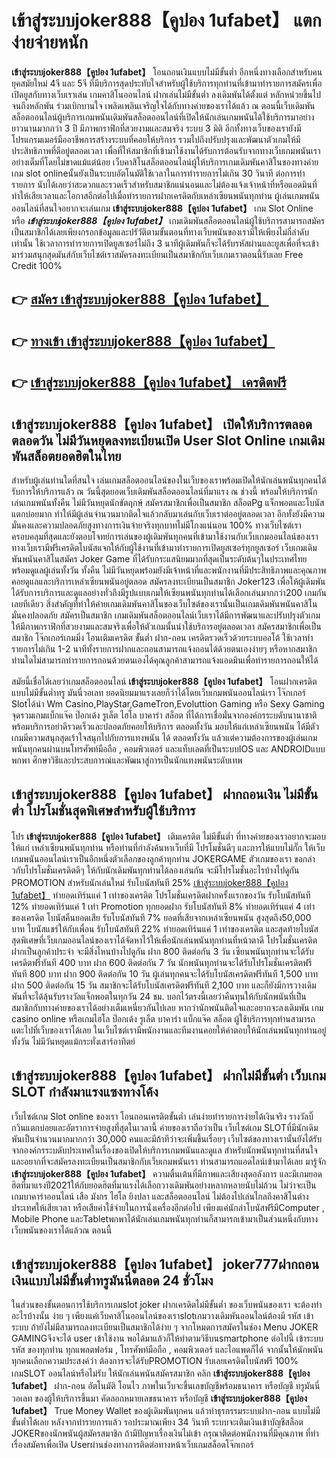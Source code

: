 # เข้าสู่ระบบjoker888【คูปอง 1ufabet】  แตกง่ายจ่ายหนัก

**เข้าสู่ระบบjoker888【คูปอง 1ufabet】** โอนถอนเงินแบบไม่มีขั้นต่ำ  อีกหนึ่งทางเลือกสำหรับคนยุคสมัยใหม่ 4จี และ 5จี ที่มีบริการสุดประทับใจสำหรับผู้ใช้บริการทุกท่านที่เข้ามาทำรายการสมัครเพื่อเปิดยูสกับทางเว็บเราเล่น เกมคาสิโนออนไลน์ ฝากเล่นไม่มีขั้นต่ำ ลงเดิมพันได้ตั้งแต่ หลักหน่วยขึ้นไปจนถึงหลักพัน ร่วมเบิกบานใจ เพลิดเพลินเจริญใจได้กับทางค่ายของเราได้แล้ว ณ ตอนนี้เว็บเดิมพันสล็อตออนไลน์ผู้บริการเกมพนันเดิมพันสล็อตออนไลน์ที่เปิดให้นักเล่นเกมพนันได้ใช้บริการมาอย่างยาวนานมากกว่า 3 ปี มีภาพกราฟิกที่สวยงามและสมจริง ระบบ 3 มิติ
อีกทั้งทางเว็บของเรายังมี โปรแกรมเมอร์มืออาชีพการสร้างระบบที่คอยให้บริการ  รวมไปถึงปรับปรุงและพัฒนาตัวเกมให้มีประสิทธิภาพที่ดีอยู่ตลอดเวลา เพื่อที่ให้สมาชิกที่เข้ามาใช้งานได้รับการต้อนรับจากทางเว็บเกมพนันเราอย่างเต็มที่โดยไม่ขาดแม้แต่น้อย เว็บคาสิโนสล็อตออนไลน์ผู้ให้บริการเกมเดิมพันคาสิโนของทางค่ายเกม slot onlineนั้นยังเป็นระบบอัตโนมัติใช้เวลาในการทำรายการไม่เกิน 30 วินาที ต่อการทำรายการ นับได้เลยว่าสะดวกและรวดเร็วสำหรับสมาชิกแน่นอนและไม่ต้องแจ้งเจ้าหน้าที่หรือแอดมินที่ทำให้เสียเวลาและโอกาสอีกต่อไปเมื่อทำรายการฝากเครดิตกับเหล่าเซียนพนันทุกท่าน
ผู้เล่นเกมพนันออนไลน์ที่สนใจอยากจะเล่นเกม **เข้าสู่ระบบjoker888【คูปอง 1ufabet】** เกม Slot Online หรือ ***เข้าสู่ระบบjoker888【คูปอง 1ufabet】*** เกมเดิมพันสล็อตออนไลน์ผู้ใช้บริการสามารถสมัครเป็นสมาชิกได้เลยเพียงกรอกข้อมูลและปรัวัติตามขั้นตอนที่ทางเว็บพนันของเรามีให้เพียงไม่กี่ลำดับเท่านั้น ใช้เวลาการทำรายการเปิดยูสเซอร์ไม่ถึง 3 นาทีผู้เดิมพันก็จะได้รับรหัสผ่านและยูสเพื่อที่จะเข้ามาร่วมสนุกสุดมันส์กับเว็บไซต์เราสมัครลงทะเบียนเป็นสมาชิกกับเว็บเกมเราตอนนี้รับเลย Free Credit 100%

## 👉 [สมัคร เข้าสู่ระบบjoker888【คูปอง 1ufabet】](https://archa888.com/)
## 👉 [ทางเข้า เข้าสู่ระบบjoker888【คูปอง 1ufabet】](https://archa888.com/)
## 👉 [เข้าสู่ระบบjoker888【คูปอง 1ufabet】 เครดิตฟรี](https://archa888.com/)

## เข้าสู่ระบบjoker888【คูปอง 1ufabet】 เปิดให้บริการตลอด ตลอดวัน ไม่มีวันหยุดลงทะเบียนเปิด User Slot Online เกมเดิมพันสล็อตยอดฮิตในไทย

สำหรับผู้เล่นท่านใดที่สนใจ เล่นเกมสล็อตออนไลน์ของในเว็บของเราพร้อมเปิดให้นักเล่นพนันทุกคนได้รับการให้บริการแล้ว ณ วันนี้สุดยอดเว็บเดิมพันสล็อตออนไลน์ที่มาแรง ณ ช่วงนี้ พร้อมให้บริการนักเล่นเกมพนันทั้งคืน ไม่มีวันหยุดนักขัตฤกษ์ สมัครสมาชิกเพื่อเป็นสมาชิก สล็อตPg แจ็กพอตและโบนัสแตกบ่อยมาก ทำให้มีผู้เล่นจำนวนมากติดใจแล้วกลับมาเล่นกับเว็บเราต่ออยู่ตลอดเวลา อีกทั้งยังมีความมั่นคงและความปลอดภัยสูงทางการเงินจ่ายจริงทุกบาทไม่มีโกงแน่นอน 100% ทางเว็บไซต์เราครอบคลุมที่สุดและยังตอบโจทย์การเล่นของผู้เดิมพันทุกคนที่เข้ามาใช้งานกับเว็บเกมออนไลน์ของเรา
ทางเว็บเรามีฟรีเครดิตโบนัสแจกให้กับผู้ใช้งานที่เข้ามาทำรายการเปิดยูสเซอร์ทุกยูสเซอร์ เว็บเกมเดิมพันพนันคาสิโนสมัคร Joker Game ที่ได้รับกระแสนิยมมากที่สุดเป็นระดับต้นๆในประเทศไทย พร้อมดูแลผู้เล่นทั้งวัน ทั้งคืน ไม่มีวันหยุดพร้อมยังมีเจ้าหน้าที่และพนักงานที่มีประสิทธิภาพและคุณภาพคอยดูแลและบริการเหล่าเซียนพนันอยู่ตลอด สมัครลงทะเบียนเป็นสมาชิก Joker123 เพื่อให้ผู้เดิมพันได้รับการบริการและดูแลอย่างทั่วถึงมีรูปแบบเกมให้เซียนพนันทุกท่านได้เลือกเล่นมากกว่า200 เกมกันเลยทีเดียว
สิ่งสำคัญที่ทำให้ค่ายเกมเดิมพันคาสิโนของเว็บไซต์ของเรานั้นเป็นเกมเดิมพันพนันคาสิโนมั่นคงปลอดภัย สมัครเป็นสมาชิก  เกมเดิมพันสล็อตออนไลน์เว็บเราได้มีการพัฒนาและปรับปรุงตัวเกมให้มีภาพกราฟิกที่สวยงามและสมจริงเพื่อให้ตัวเกมนั้นน่าใช้บริการอยู่ตลอดเวลา สมัครสมาชิกเพื่อเป็นสมาชิก โจ๊กเกอร์เกมมิ่ง โอนเติมเครดิต ขั้นต่ำ ฝาก-ถอน เครดิตรวดเร็วด้วยระบบออโต้ ใช้เวลาทำรายการไม่เกิน 1-2 นาทีทั้งรายการฝากและถอนสามารถแจ้งถอนได้ด้วยตนเองง่ายๆ หรือหากสมาชิกท่านใดไม่สามารถทำรายการถอนด้วยตนเองได้คุณลูกค้าสามารถแจ้งแอดมินเพื่อทำรายการถอนให้ได้

สมัยนี้เชื่อได้เลยว่าเกมสล็อตออนไลน์ **เข้าสู่ระบบjoker888【คูปอง 1ufabet】** โอนฝากเครดิต แบบไม่มีขั้นต่ำทรู มันนี่วอเลท ยอดนิยมมาแรงเลยก็ว่าได้โดยเว็บเกมพนันออนไลน์เรา โจ๊กเกอร์ Slotได้นำ  Wm Casino,PlayStar,GameTron,Evoluttion Gaming หรือ Sexy Gaming จุดรวมเกมแบ็กแจ๊ค ป๊อกเด้ง รูเล็ต ไฮโล บาคาร่า สล็อต ที่ได้การเชื่อมั่นจากองค์กรระบดับนานาชาติ พร้อมบริการอย่าดีรวดเร็วและปลอดภัยคอยให้บริการ ตลอดทั้งวัน มอบให้แก่เหล่าเซียนพนัน ได้มีตัวเกมมีความสนุกสุดเร้าใจสนุกไปกับการแทงพนัน ได้ ตลอดทั้งวัน แล้วแต่ความต้องการของผู้เล่นเกมพนันทุกคนผ่านบนโทรศัพท์มือถือ , คอมพิวเตอร์ และแท็บเลตที่เป็นระบบIOS และ ANDROIDแบบพกพา ศึกษาวิธีและประสบการณ์และพัฒนาสู่การเป็นนักแทงพนันระดับเทพ

## เข้าสู่ระบบjoker888【คูปอง 1ufabet】 ฝากถอนเงิน ไม่มีขั้นต่ำ โปรโมชั่นสุดพิเศษสำหรับผู้ใช้บริการ

โปร **เข้าสู่ระบบjoker888【คูปอง 1ufabet】** เติมเครดิต ไม่มีขั้นต่ำ ที่ทางค่ายของเราอยากจะมอบให้แก่  เหล่าเซียนพนันทุกท่าน หรือท่านที่กำลังค้นหาเว็บที่มี โปรโมชั่นดีๆ และการให้แบบไม่กั๊ก ให้เว็บเกมพนันออนไลน์เราเป็นอีกหนึ่งตัวเลือกของลูกค้าทุกท่าน JOKERGAME ตัวเกมของเรา ขอกล่าวกับโปรโมชั่นเครดิตดีๆ ให้กับนักเดิมพันทุกท่านได้ลองเล่นกัน จะมีโปรโมชั่นอะไรบ้างไปดูกัน
 PROMOTION สำหรับนักเล่นใหม่ รับโบนัสทันที 25% [เข้าสู่ระบบjoker888【คูปอง 1ufabet】](https://archa888.com/) ทำยอดเทิร์นแค่ 1 เท่าของเครดิต
โปรโมชั่นเครดิตฝากครั้งแรกของวัน รับโบนัสทันที 12% ทำยอดเทิร์นแค่ 1 เท่า
 Promotion ทุกยอดฝาก รับโบนัสทันที 8% ทำยอดเทิร์นแค่ 4 เท่าของเครดิต
โบนัสคืนยอดเสีย รับโบนัสทันที 7% ยอดที่เสียจากเหล่าเซียนพนัน สูงสุดถึง50,000 บาท
โบนัสแชร์ให้กับเพื่อน รับโบนัสทันที 22% ทำยอดเทิร์นแค่ 1 เท่าของเครดิต
และสุดท้ายโบนัสสุดพิเศษที่เว็บเกมออนไลน์ของเราได้จัดหาไว้ให้เพื่อนักเล่นพนันทุกท่านที่หน้าตาดี โปรโมชั่นเครดิตฝากเป็นลูกค้าประจำ จะมีสิ่งไหนบ้างไปดูกัน
ฝาก 800 ติดต่อกัน 3 วัน เซียนพนันทุกท่านจะได้รับเครดิตฟรีทันที 400 บาท
ฝาก 600 ติดต่อกัน 7 วัน นักพนันทุกท่านจะได้รับโปรโมชั่นเครดิตฟรีทันที 800 บาท
ฝาก 900 ติดต่อกัน 10 วัน ผู้เล่นทุกคนจะได้รับโบนัสเครดิตฟรีทันที 1,500 บาท
ฝาก 500 ติดต่อกัน 15 วัน สมาชิกจะได้รับโบนัสเครดิตฟรีทันที 2,100 บาท
และก็ยังมีการวางเดิมพันที่จะได้ลุ้นรับรางวัลแจ็กพอตในทุกวัน 24 ชม. บอกไว้ตรงนี้เลยว่าคืนทุนให้กับนักพนันที่เป็นสมาชิกกับทางค่ายของเราได้อย่างเต็มเหนี่ยวกันไปเลย หากว่านักพนันติดใจและอยากจะลงเดิมพัน เกม casino online หรือเกมไฮโล ป๊อกเด้ง รูเล็ต บาคาร่า แบ็กแจ๊ค สล็อต ผู้ใช้บริการทุกท่านสามารถแตะไปที่เว็บของเราได้เลย ในเว็บไซต์เรามีพนักงานและทีมงานคอยให้คำตอบให้นักเล่นพนันทุกท่านอยู่ ทั้งวัน ไม่มีวันหยุดแม้กระทั่งเสาร์อาทิตย์

## เข้าสู่ระบบjoker888【คูปอง 1ufabet】 ฝากไม่มีขั้นต่ำ  เว็บเกม SLOT กำลังมาแรงแซงทางโค้ง

เว็บไซต์เกม Slot online ของเรา โอนถอนเครดิตขั้นต่ำ เล่นง่ายทำรายการง่ายได้เงินจริง รางวัลบิ๊กวินแตกบ่อยและอัตราการจ่ายสูงที่สุดในเวลานี้ ค่ายของเราถือว่าเป็น เว็บไซต์เกม SLOTที่มีนักเดิมพันเป็นจำนวนมากมากกว่า 30,000 คนและมีถ้าทีว่าจะเพิ่มขึ้นเรื่อยๆ เว็บไซต์ของทางเรานั้นยังได้รับจากองค์กรระบดับประเทศในเรื่องของเปิดให้บริการเกมพนันและดูแล สำหรับนักพนันทุกท่านที่สนใจและอยากที่จะสมัครลงทะเบียนเป็นสมาชิกกับเว็บเกมพนันเรา ท่านสามารถแอดไลน์เข้ามาได้เลย
	มารู้จัก **เข้าสู่ระบบjoker888【คูปอง 1ufabet】** ความตื่นเต้นที่มีภาพและเสียงสุดอลังการ และมีเกมยอดฮิตที่มาแรงปี2021ให้กับยอดฮิตที่มาแรงได้เลือกวางเดิมพันอย่างหลากหลายนับไม่ถ้วน  ไม่ว่าจะเป็นเกมบาคาร่าออนไลน์ เสือ มังกร ไฮโล ยิงปลา และสล็อตออนไลน์ ไม่ต้องไปเล่นไกลถึงคาสิโนต่างประเทศให้เสียเวลา หรือเสียค่าใช้จ่ายในการนั่งเครื่องอีกต่อไป เพียงแค่นักล่าโบนัสฟรีมีComputer , Mobile Phone และTabletพกพาได้นักเล่นเกมพนันทุกท่านก็สามารถเข้ามาเป็นส่วนหนึ่งกับทางเว็บพนันของเราได้แล้วณ ตอนนี้

## เข้าสู่ระบบjoker888【คูปอง 1ufabet】 joker777ฝากถอนเงินแบบไม่มีขั้นต่ำทรูมันนี่ตลอด 24 ชั่วโมง

ในส่วนของขั้นตอนการใช้บริการเกมslot joker ฝากเครดิตไม่มีขั้นต่ำ ของเว็บพนันของเรา จะต้องทำอะไรบ้างนั้น ง่าย ๆ เพียงแค่เว็บคาสิโนออนไลน์ของเราslotเกมวางเดิมพันออนไลน์ต้องมี รหัส เข้าระบบ ถ้ายังไม่มีสามารถลงทะเบียนเป็นสมาชิกได้ง่าย ๆ จากโหมดการสมัครในช่อง Menu JOKER GAMINGจึงจะได้ user เข้าใช้งาน พอได้มาแล้วก็ให้ทำตามวิธีบนsmartphone ต่อไปนี้
เข้าระบบ รหัส  ของทุกท่าน ทุกแพลตฟอร์ม , โทรศัพท์มือถือ , คอมพิวเตอร์ และไอแพดก็ได้
จากนั้นให้นักพนันทุกคนเลือกความประสงค์ว่า ต้องการจะได้รับPROMOTION รับเลยเครดิตโบนัสฟรี 100% เกมSLOT ออนไลน์หรือไม่รับ
ให้นักเล่นพนันสมัครสมาชิก คลิก **เข้าสู่ระบบjoker888【คูปอง 1ufabet】** ฝาก-ถอน อัตโนมัติ โอนไว ภาพในเว็บจะขึ้นเลขบัญชีพร้อมธนาคาร หรือบัญชี ทรูมันนี่ วอเลท ของผู้ให้บริการขึ้นมา
คัดลอกหมายเลขธนาคาร หรือบัญชี **เข้าสู่ระบบjoker888【คูปอง 1ufabet】** True Money Wallet ของผู้เดิมพันทุกคน แล้วทำธุรกรรมระบบฝาก-ถอน แบบไม่มีขั้นต่ำได้เลย
หลังจากทำรายการแล้ว รอประมาณเพียง 34 วินาที ระบบจะเติมเงินเข้าบัญชีสล็อต JOKERของนักพนันผู้สมัครสมาชิก
ถ้ามีปัญหาเรื่องเงินไม่เข้า กรุณาติดต่อพนักงานที่มีคุณภาพ ที่ทำเรื่องสมัครเพื่อเปิด Userผ่านช่องทางการติดต่อทางหน้าเว็บเกมสล็อตโจ๊กเกอร์


